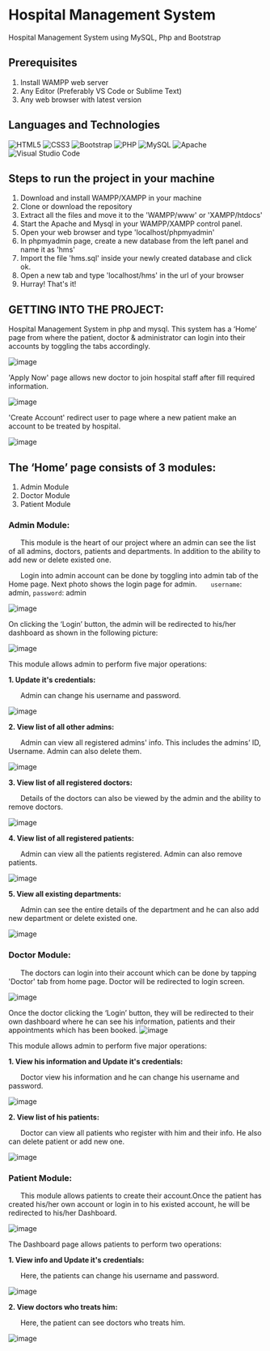 # Hospital Management System
Hospital Management System using MySQL, Php and Bootstrap


## Prerequisites
1. Install WAMPP web server
2. Any Editor (Preferably VS Code or Sublime Text)
3. Any web browser with latest version


## Languages and Technologies
![HTML5](https://img.shields.io/badge/html5-%23E34F26.svg?style=for-the-badge&logo=html5&logoColor=white)
![CSS3](https://img.shields.io/badge/css3-%231572B6.svg?style=for-the-badge&logo=css3&logoColor=white)
![Bootstrap](https://img.shields.io/badge/bootstrap-%238511FA.svg?style=for-the-badge&logo=bootstrap&logoColor=white)
![PHP](https://img.shields.io/badge/php-%23777BB4.svg?style=for-the-badge&logo=php&logoColor=white)
![MySQL](https://img.shields.io/badge/mysql-%2300f.svg?style=for-the-badge&logo=mysql&logoColor=white)
![Apache](https://img.shields.io/badge/apache-%23D42029.svg?style=for-the-badge&logo=apache&logoColor=white)
![Visual Studio Code](https://img.shields.io/badge/Visual%20Studio%20Code-0078d7.svg?style=for-the-badge&logo=visual-studio-code&logoColor=white)


## Steps to run the project in your machine
1. Download and install WAMPP/XAMPP in your machine
2. Clone or download the repository
3. Extract all the files and move it to the 'WAMPP/www' or 'XAMPP/htdocs'
4. Start the Apache and Mysql in your WAMPP/XAMPP control panel.
5. Open your web browser and type 'localhost/phpmyadmin'
6. In phpmyadmin page, create a new database from the left panel and name it as 'hms'
7. Import the file 'hms.sql' inside your newly created database and click ok.
8. Open a new tab and type 'localhost/hms' in the url of your browser
9. Hurray! That's it!


## GETTING INTO THE PROJECT:
Hospital Management System in php and mysql. This system has a ‘Home’ page from where the patient, doctor & administrator can login into their accounts by toggling the tabs accordingly.

![image](Screenshots/01_Home_page.png)


'Apply Now' page allows new doctor to join hospital staff after fill required information.

![image](Screenshots/02_Doctor_apply.png)

'Create Account' redirect user to page where a new patient make an account to be treated by hospital.

![image](Screenshots/03_Patient_apply.png)


## The ‘Home’ page consists of 3 modules:
1. Admin Module
2. Doctor Module
3. Patient Module

### Admin Module:
   
   &nbsp; &nbsp; &nbsp; This module is the heart of our project where an admin can see the list of all admins, doctors, patients and departments. In addition to the ability to add new or delete existed one. 
    
  &nbsp; &nbsp; &nbsp; Login into admin account can be done by toggling into admin tab of the Home page. Next photo shows the login page for admin.
  &nbsp; &nbsp; &nbsp; `username`: admin, `password`: admin

![image](Screenshots/04_Admin_login.png)


On clicking the ‘Login’ button, the admin will be redirected to his/her dashboard as shown in the following picture:

![image](Screenshots/07_Admin_dashboard.png)


This module allows admin to perform five major operations:

**1. Update it's credentials:**

  &nbsp; &nbsp; &nbsp; Admin can change his username and password. 
  
  ![image](Screenshots/17_Admin_info.png)
  

**2. View list of all other admins:**

  &nbsp; &nbsp; &nbsp; Admin can view all registered admins' info. 
  This includes the admins’ ID, Username. Admin can also delete them. 
  
  ![image](Screenshots/08_Admins_preview.png)

  
**3. View list of all registered doctors:**

  &nbsp; &nbsp; &nbsp; Details of the doctors can also be viewed by the admin and the ability to remove doctors.

![image](Screenshots/09_Doctors_preview.png)


**4. View list of all  registered patients:**

  &nbsp; &nbsp; &nbsp; Admin can view all the patients registered. Admin can also remove patients.

  ![image](Screenshots/09_Patients_preview.png)


**5. View all existing departments:**

  &nbsp; &nbsp; &nbsp; Admin can see the entire details of the department and he can also add new department or delete existed one.
  
  ![image](Screenshots/10_Departments_preview.png)
  

### Doctor Module:

  &nbsp; &nbsp; &nbsp; The doctors can login into their account which can be done by tapping 'Doctor' tab from home page. Doctor will be redirected to login screen.
  
  ![image](Screenshots/05_Doctor_login.png)


Once the doctor clicking the ‘Login’ button, they will be redirected to their own dashboard where he can see his information, patients and their appointments which has been booked.
  ![image](Screenshots/11_Doctor_dashboard.png)


This module allows admin to perform five major operations:

**1. View his information and Update it's credentials:**

  &nbsp; &nbsp; &nbsp; Doctor view his information and he can change his username and password. 
  
  ![image](Screenshots/12_Doctor_info.png)
  

**2. View list of his patients:**

  &nbsp; &nbsp; &nbsp; Doctor can view all patients who register with him and their info. 
  He also can delete patient or add new one.
  
  ![image](Screenshots/13_Doctor_patients.png)

  
### Patient Module:

  &nbsp; &nbsp; &nbsp; This module allows patients to create their account.Once the patient has created his/her own account or login in to his existed account, he will be redirected to his/her Dashboard.

  ![image](Screenshots/14_Patient_dashboard.png)

The Dashboard page allows patients to perform two operations:

**1. View info and Update it's credentials:**

  &nbsp; &nbsp; &nbsp; Here, the patients can change his username and password.
  
  ![image](Screenshots/15_Patient_info.png)

**2. View doctors who treats him:**

  &nbsp; &nbsp; &nbsp; Here, the patient can see doctors who treats him.

![image](Screenshots/16_Patient_doctors.png)
